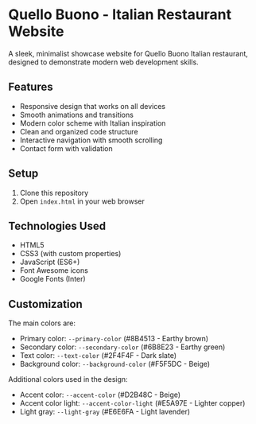 # Quello Buono - Italian Restaurant Website

A sleek, minimalist showcase website for Quello Buono Italian restaurant, designed to demonstrate modern web development skills.

## Features

- Responsive design that works on all devices
- Smooth animations and transitions
- Modern color scheme with Italian inspiration
- Clean and organized code structure
- Interactive navigation with smooth scrolling
- Contact form with validation

## Setup

1. Clone this repository
2. Open `index.html` in your web browser

## Technologies Used

- HTML5
- CSS3 (with custom properties)
- JavaScript (ES6+)
- Font Awesome icons
- Google Fonts (Inter)

## Customization

  The main colors are:

- Primary color: `--primary-color` (#8B4513 - Earthy brown)
- Secondary color: `--secondary-color` (#6B8E23 - Earthy green)
- Text color: `--text-color` (#2F4F4F - Dark slate)
- Background color: `--background-color` (#F5F5DC - Beige)

Additional colors used in the design:
- Accent color: `--accent-color` (#D2B48C - Beige)
- Accent color light: `--accent-color-light` (#E5A97E - Lighter copper)
- Light gray: `--light-gray` (#E6E6FA - Light lavender)
